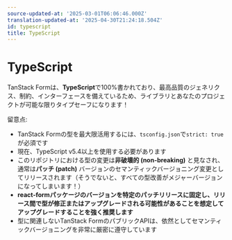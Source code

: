```yaml
---
source-updated-at: '2025-03-01T06:06:46.000Z'
translation-updated-at: '2025-04-30T21:24:18.504Z'
id: typescript
title: TypeScript
---
```


# TypeScript

TanStack Formは、**TypeScript**で100%書かれており、最高品質のジェネリクス、制約、インターフェースを備えているため、ライブラリとあなたのプロジェクトが可能な限りタイプセーフになります！

留意点:

- TanStack Formの型を最大限活用するには、`tsconfig.json`で`strict: true`が必須です
- 現在、TypeScript v5.4以上を使用する必要があります
- このリポジトリにおける型の変更は**非破壊的 (non-breaking)** と見なされ、通常は**パッチ (patch)** バージョンのセマンティックバージョニング変更としてリリースされます（そうでないと、すべての型改善がメジャーバージョンになってしまいます！）
- **react-formパッケージのバージョンを特定のパッチリリースに固定し、リリース間で型が修正またはアップグレードされる可能性があることを想定してアップグレードすることを強く推奨します**
- 型に関連しないTanStack FormのパブリックAPIは、依然としてセマンティックバージョニングを非常に厳密に遵守しています
